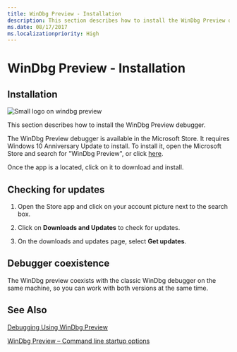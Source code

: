 ```yaml
---
title: WinDbg Preview - Installation
description: This section describes how to install the WinDbg Preview debugger.
ms.date: 08/17/2017
ms.localizationpriority: High
---
```


# WinDbg Preview - Installation

## Installation

![Small logo on windbg preview](images/windbgx-preview-logo.png)

This section describes how to install the WinDbg Preview debugger.

The WinDbg Preview debugger is available in the Microsoft Store. It requires Windows 10 Anniversary Update to install. To install it, open the Microsoft Store and search for "WinDbg Preview", or click [here](
https://www.microsoft.com/store/apps/9pgjgd53tn86).

Once the app is a located, click on it to download and install.

## Checking for updates

1. Open the Store app and click on your account picture next to the search box. 

2. Click on **Downloads and Updates** to check for updates.

3. On the downloads and updates page, select **Get updates**.

## Debugger coexistence  

The WinDbg preview coexists with the classic WinDbg debugger on the same machine, so you can work with both versions at the same time.

## See Also

[Debugging Using WinDbg Preview](debugging-using-windbg-preview.md)

[WinDbg Preview – Command line startup options](windbg-command-line-preview.md)
